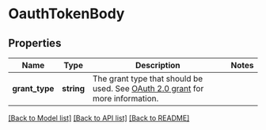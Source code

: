 # OauthTokenBody

## Properties
Name | Type | Description | Notes
------------ | ------------- | ------------- | -------------
**grant_type** | **string** | The grant type that should be used. See [OAuth 2.0 grant](https://oauth2.thephpleague.com/authorization-server/which-grant/) for more information. | 

[[Back to Model list]](../../README.md#documentation-for-models) [[Back to API list]](../../README.md#documentation-for-api-endpoints) [[Back to README]](../../README.md)

